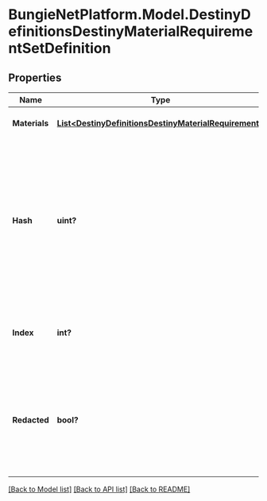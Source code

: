 # BungieNetPlatform.Model.DestinyDefinitionsDestinyMaterialRequirementSetDefinition
## Properties

Name | Type | Description | Notes
------------ | ------------- | ------------- | -------------
**Materials** | [**List&lt;DestinyDefinitionsDestinyMaterialRequirement&gt;**](DestinyDefinitionsDestinyMaterialRequirement.md) | The list of all materials that are required. | [optional] 
**Hash** | **uint?** | The unique identifier for this entity. Guaranteed to be unique for the type of entity, but not globally.  When entities refer to each other in Destiny content, it is this hash that they are referring to. | [optional] 
**Index** | **int?** | The index of the entity as it was found in the investment tables. | [optional] 
**Redacted** | **bool?** | If this is true, then there is an entity with this identifier/type combination, but BNet is not yet allowed to show it. Sorry! | [optional] 

[[Back to Model list]](../README.md#documentation-for-models) [[Back to API list]](../README.md#documentation-for-api-endpoints) [[Back to README]](../README.md)

